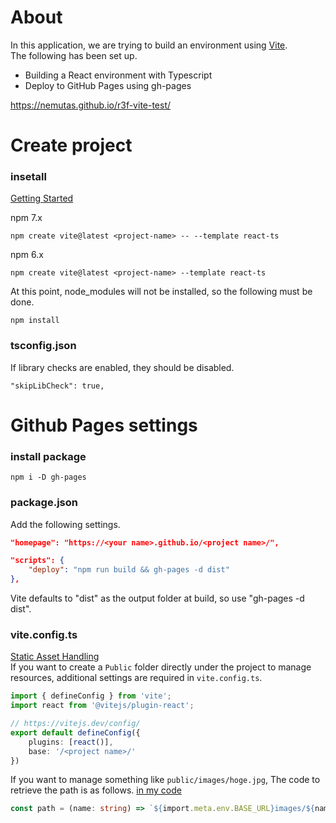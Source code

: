 # About
In this application, we are trying to build an environment using [Vite](https://vitejs.dev/).<br>
The following has been set up.

* Building a React environment with Typescript
* Deploy to GitHub Pages using gh-pages

https://nemutas.github.io/r3f-vite-test/

# Create project
### insetall
[Getting Started](https://vitejs.dev/guide/#scaffolding-your-first-vite-project)

npm 7.x
```
npm create vite@latest <project-name> -- --template react-ts
```

npm 6.x
```
npm create vite@latest <project-name> --template react-ts
```

At this point, node_modules will not be installed, so the following must be done.
```
npm install
```

### tsconfig.json
If library checks are enabled, they should be disabled.
```
"skipLibCheck": true,
```

# Github Pages settings
### install package
```
npm i -D gh-pages
```

### package.json
Add the following settings.
```.json
"homepage": "https://<your name>.github.io/<project name>/",

"scripts": {
	"deploy": "npm run build && gh-pages -d dist"
},
```
Vite defaults to "dist" as the output folder at build, so use "gh-pages -d dist".

### vite.config.ts
[Static Asset Handling](https://vitejs.dev/guide/assets.html)<br>
If you want to create a `Public` folder directly under the project to manage resources, additional settings are required in `vite.config.ts`.
```.ts
import { defineConfig } from 'vite';
import react from '@vitejs/plugin-react';

// https://vitejs.dev/config/
export default defineConfig({
	plugins: [react()],
	base: '/<project name>/'
})
```

If you want to manage something like `public/images/hoge.jpg`, The code to retrieve the path is as follows.
[in my code](https://github.com/nemutas/r3f-vite-test/blob/7e5baac352d22200af23acdf06996df6b3e3bfa3/src/components/three/TCanvas.tsx#L21)
```.ts
const path = (name: string) => `${import.meta.env.BASE_URL}images/${name}.jpg`
```
